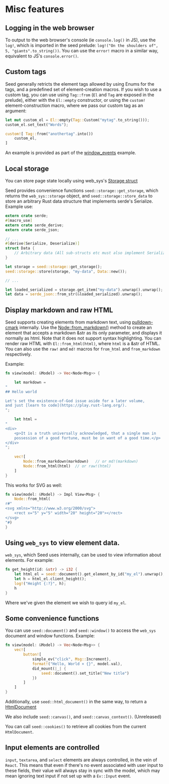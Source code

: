 # Misc features

## Logging in the web browser
To output to the web browser's console (ie `console.log()` in JS), use 
 the `log!`, which is imported in the seed prelude: 
`log!("On the shoulders of", 5, "giants".to_string())`. You can use the `error!` macro
in a similar way, equivalent to JS's `console.error()`.

## Custom tags
Seed generally retricts the element tags allowed by using Enums for the tags, and
a predefined set of element-creation macros. If you wish to use a custom tag, you can
use using `Tag::from` (`El` and `Tag` are
exposed in the prelude), either with the `El::empty` constructor, or using the `custom!`
element-construction macro, where we pass our custom tag as an argument:
```rust
let mut custom_el = El::empty(Tag::Custom("mytag".to_string()));
custom_el.set_text("Words");

custom![ Tag::from("anothertag".into())
    custom_el,
]
```
An example is provided as part of the [window_events](https://github.com/David-OConnor/seed/tree/master/examples/todomvc)
example.

## Local storage
You can store page state locally using web_sys's [Storage struct](https://rustwasm.github.io/wasm-bindgen/api/web_sys/struct.Storage.html)

Seed provides convenience functions `seed::storage::get_storage`, which returns 
the `web_sys::storage` object, and `seed::storage::store_data` to store an arbitrary
Rust data structure that implements serde's Serialize. Example use:

```rust
extern crate serde;
#[macro_use]
extern crate serde_derive;
extern crate serde_json;

// ...
#[derive(Serialize, Deserialize)]
struct Data {
    // Arbitrary data (All sub-structs etc must also implement Serialize and Deserialize)
}

let storage = seed::storage::get_storage();
seed::storage::store(storage, "my-data", Data::new());

// ...

let loaded_serialized = storage.get_item("my-data").unwrap().unwrap();
let data = serde_json::from_str(&loaded_serialized).unwrap();
```

## Display markdown and raw HTML
Seed supports creating elements from markdown text, using [pulldown-cmark](https://github.com/raphlinus/pulldown-cmark)
internally. Use the [Node::from_markdown()](https://docs.rs/seed/0.1.6/seed/dom_types/struct.Node.html#method.from_markdown)
method to create an element that accepts a markdown &str as its only parameter, and displays
it normally as html. Note that it does not support syntax highlighting. You can render raw HTML with `El::from_html(html)`, where `html` is a 
&str of HTML. You can also use the `raw!` and `md!` macros for `from_html` and 
`from_markdown` respectively.

Example:
```rust
fn view(model: &Model) -> Vec<Node<Msg>> {

    let markdown = 
"
## Hello world

Let's set the existence-of-God issue aside for a later volume,
and just [learn to code](https://play.rust-lang.org/).
";

    let html = 
"
<div>
    <p>It is a truth universally acknowledged, that a single man in 
    possession of a good fortune, must be in want of a good time.</p>
</div>
";
    
    vec![
        Node::from_markdown(markdown)   // or md!(markdown)
        Node::from_html(html)  // or raw!(html)
    ]
}
```

This works for SVG as well:
```rust
fn view(model: &Model) -> Impl View<Msg> {
    Node::from_html(
r#"
<svg xmlns="http://www.w3.org/2000/svg">
    <rect x="5" y="5" width="20" height="20"></rect>
</svg>
"#)
}
```

## Using `web_sys` to view element data.
`web_sys`, which Seed uses internally, can be used to view information about elements. For example:
```rust
fn get_height(id: &str) -> i32 {	
    let html_el = seed::document().get_element_by_id("my_el").unwrap();
    let h = html_el.client_height();	
    log!("Height {:?}", h);	
    h	
}
```
Where we've given the element we wish to query id `my_el`.


## Some convenience functions
You can use `seed::document()` and `seed::window()` to access the `web_sys` document
and window functions. Example:
```rust
fn view(model: &Model) -> Vec<Node<Msg>> {
    vec![
        button![ 
            simple_ev("click", Msg::Increment), 
            format!("Hello, World × {}", model.val),
            did_mount(|_| {
                seed::document().set_title("New title")
            })
        ]
    ]
}
```

Additionally, use `seed::html_document()` in the same way, to return a 
[HtmlDocument](https://rustwasm.github.io/wasm-bindgen/api/web_sys/struct.HtmlDocument.html)

We also include `seed::canvas()`, and `seed::canvas_context()`. (Unreleased)

You can call `seed::cookies()` to retrieve all cookies from the current `HtmlDocument`.

## Input elements are controlled
`input`, `textarea`, and `select` elements are always controlled, in the vein of `React`.
This means that even if there's no event associated with user input to these fields, their
value will always stay in sync with the model, which may mean ignoring text input if
not set up with a `Ev::Input` event.
